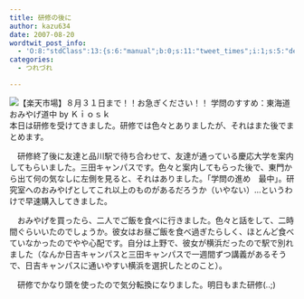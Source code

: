 ```yaml
---
title: 研修の後に
author: kazu634
date: 2007-08-20
wordtwit_post_info:
  - 'O:8:"stdClass":13:{s:6:"manual";b:0;s:11:"tweet_times";i:1;s:5:"delay";i:0;s:7:"enabled";i:1;s:10:"separation";s:2:"60";s:7:"version";s:3:"3.7";s:14:"tweet_template";b:0;s:6:"status";i:2;s:6:"result";a:0:{}s:13:"tweet_counter";i:2;s:13:"tweet_log_ids";a:1:{i:0;i:3181;}s:9:"hash_tags";a:0:{}s:8:"accounts";a:1:{i:0;s:7:"kazu634";}}'
categories:
  - つれづれ

---
```

<div class="section">
<p>
<a href="http://item.rakuten.co.jp/tokaikiosk/07-bun-5045/" onclick="__gaTracker('send', 'event', 'outbound-article', 'http://item.rakuten.co.jp/tokaikiosk/07-bun-5045/', '');" target="_blank"><img align="left" alt="【楽天市場】８月３１日まで！！お急ぎください！！ 学問のすすめ：東海道おみやげ道中 by Ｋｉｏｓｋ" src="http://img.simpleapi.net/small/http://item.rakuten.co.jp/tokaikiosk/07-bun-5045/" border="0" /></a>
</p>
  
<p>
    　本日は研修を受けてきました。研修では色々とありましたが、それはまた後でまとめます。
</p>
  
<p>
    　研修終了後に友達と品川駅で待ち合わせて、友達が通っている慶応大学を案内してもらいました。三田キャンパスです。色々と案内してもらった後で、東門から出て何の気なしに左側を見ると、それはありました。「学問の進め　最中」。研究室へのおみやげとしてこれ以上のものがあるだろうか（いやない）…というわけで早速購入してきました。
</p>
  
<p>
    　おみやげを買ったら、二人でご飯を食べに行きました。色々と話をして、二時間ぐらいいたのでしょうか。彼女はお昼ご飯を食べ過ぎたらしく、ほとんど食べていなかったのでやや心配です。自分は上野で、彼女が横浜だったので駅で別れました（なんか日吉キャンパスと三田キャンパスで一週間ずつ講義があるそうで、日吉キャンパスに通いやすい横浜を選択したとのこと）。
</p>
  
<p>
    　研修でかなり頭を使ったので気分転換になりました。明日もまた研修(..;)
</p>
</div>
